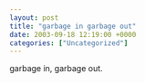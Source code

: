 ```yaml
---
layout: post
title: "garbage in garbage out"
date: 2003-09-18 12:19:00 +0000
categories: ["Uncategorized"]
---
```


garbage in, garbage out.